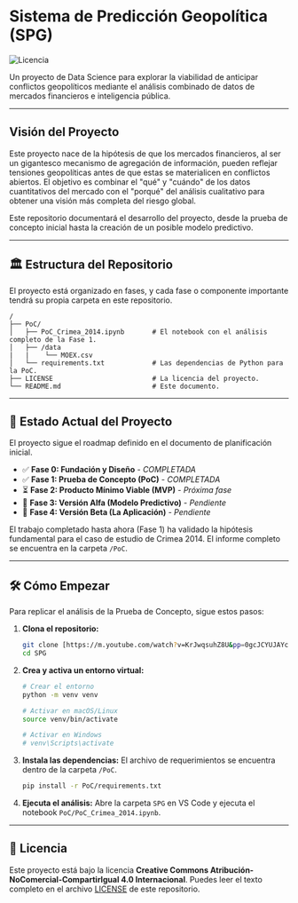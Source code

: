 # Sistema de Predicción Geopolítica (SPG)

![Licencia](https://img.shields.io/badge/license-CC%20BY--NC--SA%204.0-blue)

Un proyecto de Data Science para explorar la viabilidad de anticipar conflictos geopolíticos mediante el análisis combinado de datos de mercados financieros e inteligencia pública.

---

## Visión del Proyecto

Este proyecto nace de la hipótesis de que los mercados financieros, al ser un gigantesco mecanismo de agregación de información, pueden reflejar tensiones geopolíticas antes de que estas se materialicen en conflictos abiertos. El objetivo es combinar el "qué" y "cuándo" de los datos cuantitativos del mercado con el "porqué" del análisis cualitativo para obtener una visión más completa del riesgo global.

Este repositorio documentará el desarrollo del proyecto, desde la prueba de concepto inicial hasta la creación de un posible modelo predictivo.

---

## 🏛️ Estructura del Repositorio

El proyecto está organizado en fases, y cada fase o componente importante tendrá su propia carpeta en este repositorio.

```
/
├── PoC/
│   ├── PoC_Crimea_2014.ipynb       # El notebook con el análisis completo de la Fase 1.
│   ├── /data
|   |    └── MOEX.csv             
│   └── requirements.txt            # Las dependencias de Python para la PoC.
├── LICENSE                         # La licencia del proyecto.
└── README.md                       # Este documento.
```

---

## 🚀 Estado Actual del Proyecto

El proyecto sigue el roadmap definido en el documento de planificación inicial.

* ✅ **Fase 0: Fundación y Diseño** - *COMPLETADA*
* ✅ **Fase 1: Prueba de Concepto (PoC)** - *COMPLETADA*
* ⏳ **Fase 2: Producto Mínimo Viable (MVP)** - *Próxima fase*
* 🔲 **Fase 3: Versión Alfa (Modelo Predictivo)** - *Pendiente*
* 🔲 **Fase 4: Versión Beta (La Aplicación)** - *Pendiente*

El trabajo completado hasta ahora (Fase 1) ha validado la hipótesis fundamental para el caso de estudio de Crimea 2014. El informe completo se encuentra en la carpeta `/PoC`.

---

## 🛠️ Cómo Empezar

Para replicar el análisis de la Prueba de Concepto, sigue estos pasos:

1.  **Clona el repositorio:**
    ```bash
    git clone [https://m.youtube.com/watch?v=KrJwqsuhZ8U&pp=0gcJCYUJAYcqIYzv](https://m.youtube.com/watch?v=KrJwqsuhZ8U&pp=0gcJCYUJAYcqIYzv)
    cd SPG
    ```

2.  **Crea y activa un entorno virtual:**
    ```bash
    # Crear el entorno
    python -m venv venv

    # Activar en macOS/Linux
    source venv/bin/activate

    # Activar en Windows
    # venv\Scripts\activate
    ```

3.  **Instala las dependencias:**
    El archivo de requerimientos se encuentra dentro de la carpeta `/PoC`.
    ```bash
    pip install -r PoC/requirements.txt
    ```

4.  **Ejecuta el análisis:**
    Abre la carpeta `SPG` en VS Code y ejecuta el notebook `PoC/PoC_Crimea_2014.ipynb`.

---

## 📜 Licencia

Este proyecto está bajo la licencia **Creative Commons Atribución-NoComercial-CompartirIgual 4.0 Internacional**. Puedes leer el texto completo en el archivo [LICENSE](LICENSE.md) de este repositorio.

